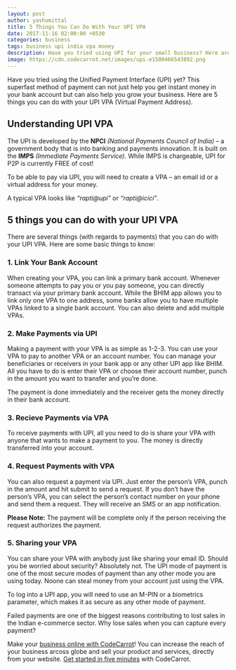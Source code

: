 ```yaml
---
layout: post
author: yashumittal
title: 5 Things You Can Do With Your UPI VPA
date: 2017-11-16 02:00:00 +0530
categories: business
tags: business upi india vpa money
description: Have you tried using UPI for your small business? Here are five crucial things you need to know about using your UPI VPA.
image: https://cdn.codecarrot.net/images/upi-e1500466543892.png
---
```


Have you tried using the Unified Payment Interface (UPI) yet? This superfast method of payment can not just help you get instant money in your bank account but can also help you grow your business. Here are 5 things you can do with your UPI VPA (Virtual Payment Address).

## Understanding UPI VPA

The UPI is developed by the **NPCI** *(National Payments Council of India)* – a government body that is into banking and payments innovation. It is built on the **IMPS** *(Immediate Payments Service)*. While IMPS is chargeable, UPI for P2P is currently FREE of cost!

To be able to pay via UPI, you will need to create a VPA – an email id or a virtual address for your money.

A typical VPA looks like *“rapti@upi”* or *“rapti@icici”*.

## 5 things you can do with your UPI VPA

There are several things (with regards to payments) that you can do with your UPI VPA. Here are some basic things to know:

### 1. Link Your Bank Account

When creating your VPA, you can link a primary bank account. Whenever someone attempts to pay you or you pay someone, you can directly transact via your primary bank account. While the BHIM app allows you to link only one VPA to one address, some banks allow you to have multiple VPAs linked to a single bank account. You can also delete and add multiple VPAs.

### 2. Make Payments via UPI

Making a payment with your VPA is as simple as 1-2-3. You can use your VPA to pay to another VPA or an account number. You can manage your beneficiaries or receivers in your bank app or any other UPI app like BHIM. All you have to do is enter their VPA or choose their account number, punch in the amount you want to transfer and you’re done.

The payment is done immediately and the receiver gets the money directly in their bank account.

### 3. Recieve Payments via VPA

To receive payments with UPI, all you need to do is share your VPA with anyone that wants to make a payment to you. The money is directly transferred into your account.

### 4. Request Payments with VPA

You can also request a payment via UPI. Just enter the person’s VPA, punch in the amount and hit submit to send a request. If you don’t have the person’s VPA, you can select the person’s contact number on your phone and send them a request. They will receive an SMS or an app notification.

**Please Note:** The payment will be complete only if the person receiving the request authorizes the payment.

### 5. Sharing your VPA

You can share your VPA with anybody just like sharing your email ID. Should you be worried about security? Absolutely not. The UPI mode of payment is one of the most secure modes of payment than any other mode you are using today. Noone can steal money from your account just using the VPA.

To log into a UPI app, you will need to use an M-PIN or a biometrics parameter, which makes it as secure as any other mode of payment.

Failed payments are one of the biggest reasons contributing to lost sales in the Indian e-commerce sector. Why lose sales when you can capture every payment?

Make your [business online with CodeCarrot](https://www.codecarrot.net)! You can increase the reach of your business arcoss globe and sell your product and services, directly from your website. [Get started in five minutes](https://www.codecarrot.net) with CodeCarrot.
